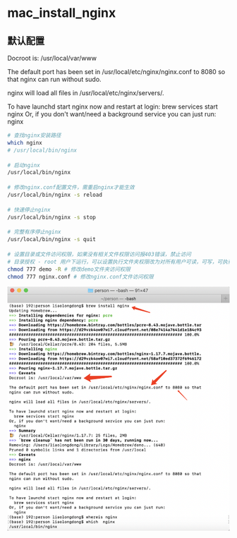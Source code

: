 # mac_install_nginx

## 默认配置

Docroot is: /usr/local/var/www

The default port has been set in /usr/local/etc/nginx/nginx.conf to 8080 so that
nginx can run without sudo.

nginx will load all files in /usr/local/etc/nginx/servers/.

To have launchd start nginx now and restart at login:
  brew services start nginx
Or, if you don't want/need a background service you can just run:
  nginx

```bash
# 查找nginx安装路径
which nginx
# /usr/local/bin/nginx

# 启动nginx
/usr/local/bin/nginx

# 修改nginx.conf配置文件，需重启nginx才能生效
/usr/local/bin/nginx -s reload

# 快速停止nginx
/usr/local/bin/nginx -s stop

# 完整有序停止nginx
/usr/local/bin/nginx -s quit

# 设置目录或文件访问权限，如果没有相关文件权限访问报403错误，禁止访问
# 目录授权 - root 用户下运行，可以设置执行文件夹权限改为对所有用户可读，可写，可执行
chmod 777 demo -R # 修改demo文件夹访问权限
chmod 777 nginx.conf # 修改nginx.conf文件访问权限

```

![mac_install_nginx](./images/mac_install_nginx.png)